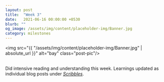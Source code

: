 ```yaml
---
layout: post
title:  "Week 3"
date:   2021-06-16 00:00:00 +0530
blurb: ""
og_image: /assets/img/content/placeholder-img/Banner.jpg
category: milestones
---
```


<img src="{{ "/assets/img/content/placeholder-img/Banner.jpg" | absolute_url }}" alt="bay" class="post-pic"/>
<br />
<br />

Did intensive reading and understanding this week. Learnings updated as individual blog posts under [*Scribbles*](http://localhost:4000/gsoc2021-Siddharth_Saha/blog#scribbles).